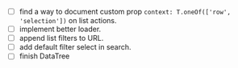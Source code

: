 - [ ] find a way to document custom prop `context: T.oneOf(['row', 'selection'])` on list actions.
- [ ] implement better loader.
- [ ] append list filters to URL.
- [ ] add default filter select in search.
- [ ] finish DataTree
